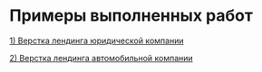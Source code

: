 

# Примеры выполненных работ

[1) Верстка лендинга юридической компании](https://alekseyabramov2108.github.io/law_firm/ "")

[2) Верстка лендинга автомобильной компании](https://alekseyabramov2108.github.io/tesla/ "")
